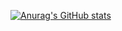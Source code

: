 [![Anurag's GitHub stats](https://github-readme-stats.vercel.app/api?username=HybridFNBR&count_private=true)](https://github.com/anuraghazra/github-readme-stats)
